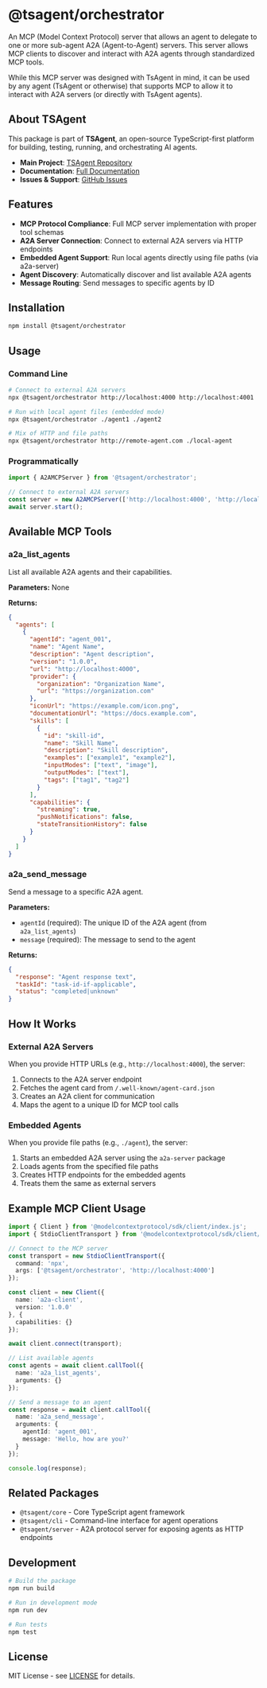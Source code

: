# @tsagent/orchestrator

An MCP (Model Context Protocol) server that allows an agent to delegate to one or more sub-agent A2A (Agent-to-Agent) servers. This server allows MCP clients to discover and interact with A2A agents through standardized MCP tools.

While this MCP server was designed with TsAgent in mind, it can be used by any agent (TsAgent or otherwise) that supports MCP to allow it to interact with A2A servers (or directly with TsAgent agents).

## About TSAgent

This package is part of **TSAgent**, an open-source TypeScript-first platform for building, testing, running, and orchestrating AI agents. 

- **Main Project**: [TSAgent Repository](https://github.com/TeamSparkAI/tsagent)
- **Documentation**: [Full Documentation](https://github.com/TeamSparkAI/tsagent#readme)
- **Issues & Support**: [GitHub Issues](https://github.com/TeamSparkAI/tsagent/issues)

## Features

- **MCP Protocol Compliance**: Full MCP server implementation with proper tool schemas
- **A2A Server Connection**: Connect to external A2A servers via HTTP endpoints
- **Embedded Agent Support**: Run local agents directly using file paths (via a2a-server)
- **Agent Discovery**: Automatically discover and list available A2A agents
- **Message Routing**: Send messages to specific agents by ID

## Installation

```bash
npm install @tsagent/orchestrator
```

## Usage

### Command Line

```bash
# Connect to external A2A servers
npx @tsagent/orchestrator http://localhost:4000 http://localhost:4001

# Run with local agent files (embedded mode)
npx @tsagent/orchestrator ./agent1 ./agent2

# Mix of HTTP and file paths
npx @tsagent/orchestrator http://remote-agent.com ./local-agent
```

### Programmatically

```typescript
import { A2AMCPServer } from '@tsagent/orchestrator';

// Connect to external A2A servers
const server = new A2AMCPServer(['http://localhost:4000', 'http://localhost:4001']);
await server.start();
```

## Available MCP Tools

### a2a_list_agents
List all available A2A agents and their capabilities.

**Parameters:** None

**Returns:**
```json
{
  "agents": [
    {
      "agentId": "agent_001",
      "name": "Agent Name",
      "description": "Agent description",
      "version": "1.0.0",
      "url": "http://localhost:4000",
      "provider": {
        "organization": "Organization Name",
        "url": "https://organization.com"
      },
      "iconUrl": "https://example.com/icon.png",
      "documentationUrl": "https://docs.example.com",
      "skills": [
        {
          "id": "skill-id",
          "name": "Skill Name",
          "description": "Skill description",
          "examples": ["example1", "example2"],
          "inputModes": ["text", "image"],
          "outputModes": ["text"],
          "tags": ["tag1", "tag2"]
        }
      ],
      "capabilities": {
        "streaming": true,
        "pushNotifications": false,
        "stateTransitionHistory": false
      }
    }
  ]
}
```

### a2a_send_message
Send a message to a specific A2A agent.

**Parameters:**
- `agentId` (required): The unique ID of the A2A agent (from `a2a_list_agents`)
- `message` (required): The message to send to the agent

**Returns:**
```json
{
  "response": "Agent response text",
  "taskId": "task-id-if-applicable",
  "status": "completed|unknown"
}
```

## How It Works

### External A2A Servers
When you provide HTTP URLs (e.g., `http://localhost:4000`), the server:
1. Connects to the A2A server endpoint
2. Fetches the agent card from `/.well-known/agent-card.json`
3. Creates an A2A client for communication
4. Maps the agent to a unique ID for MCP tool calls

### Embedded Agents
When you provide file paths (e.g., `./agent`), the server:
1. Starts an embedded A2A server using the `a2a-server` package
2. Loads agents from the specified file paths
3. Creates HTTP endpoints for the embedded agents
4. Treats them the same as external servers

## Example MCP Client Usage

```typescript
import { Client } from '@modelcontextprotocol/sdk/client/index.js';
import { StdioClientTransport } from '@modelcontextprotocol/sdk/client/stdio.js';

// Connect to the MCP server
const transport = new StdioClientTransport({
  command: 'npx',
  args: ['@tsagent/orchestrator', 'http://localhost:4000']
});

const client = new Client({
  name: 'a2a-client',
  version: '1.0.0'
}, {
  capabilities: {}
});

await client.connect(transport);

// List available agents
const agents = await client.callTool({
  name: 'a2a_list_agents',
  arguments: {}
});

// Send a message to an agent
const response = await client.callTool({
  name: 'a2a_send_message',
  arguments: {
    agentId: 'agent_001',
    message: 'Hello, how are you?'
  }
});

console.log(response);
```

## Related Packages

- `@tsagent/core` - Core TypeScript agent framework
- `@tsagent/cli` - Command-line interface for agent operations
- `@tsagent/server` - A2A protocol server for exposing agents as HTTP endpoints

## Development

```bash
# Build the package
npm run build

# Run in development mode
npm run dev

# Run tests
npm test
```

## License

MIT License - see [LICENSE](https://github.com/TeamSparkAI/tsagent/blob/main/LICENSE.md) for details.
